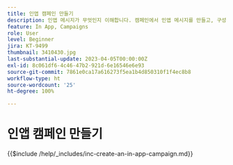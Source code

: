 ```yaml
---
title: 인앱 캠페인 만들기
description: 인앱 메시지가 무엇인지 이해합니다. 캠페인에서 인앱 메시지를 만들고, 구성하고, 게시하는 방법에 대해 알아봅니다.
feature: In App, Campaigns
role: User
level: Beginner
jira: KT-9499
thumbnail: 3410430.jpg
last-substantial-update: 2023-04-05T00:00:00Z
exl-id: 8c061df6-4c46-47b2-921d-6e16546e6e93
source-git-commit: 7861e0ca17a616273f5ea1b4d850310f1f4ec8b8
workflow-type: ht
source-wordcount: '25'
ht-degree: 100%

---
```


# 인앱 캠페인 만들기

{{$include /help/_includes/inc-create-an-in-app-campaign.md}}